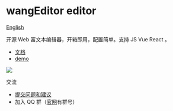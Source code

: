 # wangEditor editor

[English](./README-en.md)

开源 Web 富文本编辑器，开箱即用，配置简单。支持 JS Vue React 。

- [文档](https://www.wangeditor.com/)
- [demo](https://www.wangeditor.com/demo/)

![](../../docs/images/editor.png)

交流
- [提交问题和建议](https://github.com/tometh/Editor/issues)
- 加入 QQ 群（[官网](https://www.wangeditor.com/)有群号）
